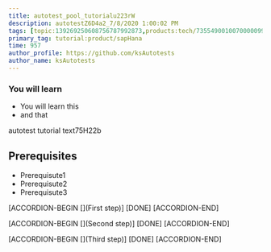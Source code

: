 ```yaml
---
title: autotest_pool_tutorialu223rW
description: autotestZ6D4a2_7/8/2020 1:00:02 PM
tags: [topic:139269250608756787992873,products:tech/73554900100700000996,tutorial:experience/advanced]
primary_tag: tutorial:product/sapHana
time: 957
author_profile: https://github.com/ksAutotests
author_name: ksAutotests
---
```

### You will learn
- You will learn this
- and that

autotest tutorial text75H22b

## Prerequisites
- Prerequisute1
- Prerequisute2
- Prerequisute3

[ACCORDION-BEGIN [](First step)]
[DONE]
[ACCORDION-END]

[ACCORDION-BEGIN [](Second step)]
[DONE]
[ACCORDION-END]

[ACCORDION-BEGIN [](Third step)]
[DONE]
[ACCORDION-END]

